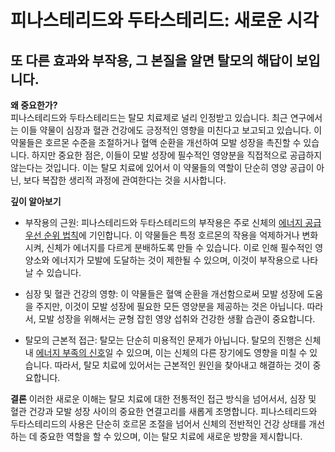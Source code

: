 
# 피나스테리드와 두타스테리드: 새로운 시각
## 또 다른 효과와 부작용, 그 본질을 알면 탈모의 해답이 보입니다.  
  
**왜 중요한가?**  
피나스테리드와 두타스테리드는 탈모 치료제로 널리 인정받고 있습니다. 최근 연구에서는 이들 약물이 심장과 혈관 건강에도 긍정적인 영향을 미친다고 보고되고 있습니다. 이 약물들은 호르몬 수준을 조절하거나 혈액 순환을 개선하여 모발 성장을 촉진할 수 있습니다. 하지만 중요한 점은, 이들이 모발 성장에 필수적인 영양분을 직접적으로 공급하지 않는다는 것입니다. 이는 탈모 치료에 있어서 이 약물들의 역할이 단순히 영양 공급이 아닌, 보다 복잡한 생리적 과정에 관여한다는 것을 시사합니다.  
  
**깊이 알아보기**

 - 부작용의 근원: 피나스테리드와 두타스테리드의 부작용은 주로 신체의 [에너지 공급 우선 순위 법칙](/m03/m0305)에 기인합니다. 이 약물들은 특정 호르몬의 작용을 억제하거나 변화시켜, 신체가 에너지를 다르게 분배하도록 만들 수 있습니다. 이로 인해 필수적인 영양소와 에너지가 모발에 도달하는 것이 제한될 수 있으며, 이것이 부작용으로 나타날 수 있습니다.  
  
 - 심장 및 혈관 건강의 영향: 이 약물들은 혈액 순환을 개선함으로써 모발 성장에 도움을 주지만, 이것이 모발 성장에 필요한 모든 영양분을 제공하는 것은 아닙니다. 따라서, 모발 성장을 위해서는 균형 잡힌 영양 섭취와 건강한 생활 습관이 중요합니다.  
  
 - 탈모의 근본적 접근: 탈모는 단순히 미용적인 문제가 아닙니다. 탈모의 진행은 신체 내 [에너지 부족의 신호](/m03/m0306)일 수 있으며, 이는 신체의 다른 장기에도 영향을 미칠 수 있습니다. 따라서, 탈모 치료에 있어서는 근본적인 원인을 찾아내고 해결하는 것이 중요합니다.  
  
**결론**
이러한 새로운 이해는 탈모 치료에 대한 전통적인 접근 방식을 넘어서서, 심장 및 혈관 건강과 모발 성장 사이의 중요한 연결고리를 새롭게 조명합니다. 피나스테리드와 두타스테리드의 사용은 단순히 호르몬 조절을 넘어서 신체의 전반적인 건강 상태를 개선하는 데 중요한 역할을 할 수 있으며, 이는 탈모 치료에 새로운 방향을 제시합니다.
<!--stackedit_data:
eyJoaXN0b3J5IjpbLTIwNzE0MzYxMzAsMTI4MDEzMjcxMiw0NT
g3MjY5MTksMTI4MDEzMjcxMiw0NTg3MjY5MTksNjI3ODU1NjMy
XX0=
-->